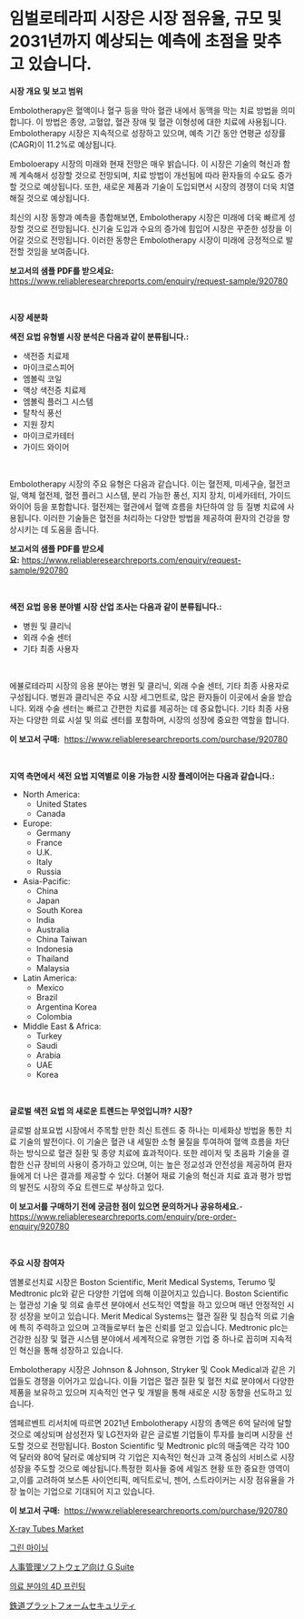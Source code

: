 <p><h1>임벌로테라피 시장은 시장 점유율, 규모 및 2031년까지 예상되는 예측에 초점을 맞추고 있습니다.</h1></p><p><strong>시장 개요 및 보고 범위</strong></p>
<p><p>Embolotherapy은 혈액이나 혈구 등을 막아 혈관 내에서 동맥을 막는 치료 방법을 의미합니다. 이 방법은 종양, 고혈압, 혈관 장애 및 혈관 이형성에 대한 치료에 사용됩니다. Embolotherapy 시장은 지속적으로 성장하고 있으며, 예측 기간 동안 연평균 성장률(CAGR)이 11.2%로 예상됩니다.</p><p>Emboloerapy 시장의 미래와 현재 전망은 매우 밝습니다. 이 시장은 기술의 혁신과 함께 계속해서 성장할 것으로 전망되며, 치료 방법이 개선됨에 따라 환자들의 수요도 증가할 것으로 예상됩니다. 또한, 새로운 제품과 기술이 도입되면서 시장의 경쟁이 더욱 치열해질 것으로 예상됩니다.</p><p>최신의 시장 동향과 예측을 종합해보면, Embolotherapy 시장은 미래에 더욱 빠르게 성장할 것으로 전망됩니다. 신기술 도입과 수요의 증가에 힘입어 시장은 꾸준한 성장을 이어갈 것으로 전망됩니다. 이러한 동향은 Embolotherapy 시장이 미래에 긍정적으로 발전할 것임을 보여줍니다.</p></p>
<p><strong>보고서의 샘플 PDF를 받으세요:</strong> <a href="https://www.reliableresearchreports.com/enquiry/request-sample/920780">https://www.reliableresearchreports.com/enquiry/request-sample/920780</a></p>
<p>&nbsp;</p>
<p><strong>시장 세분화</strong></p>
<p><strong>색전 요법 유형별 시장 분석은 다음과 같이 분류됩니다.:</strong></p>
<p><ul><li>색전증 치료제</li><li>마이크로스피어</li><li>엠볼릭 코일</li><li>액상 색전증 치료제</li><li>엠볼릭 플러그 시스템</li><li>탈착식 풍선</li><li>지원 장치</li><li>마이크로카테터</li><li>가이드 와이어</li></ul></p>
<p>&nbsp;</p>
<p><p>Embolotherapy 시장의 주요 유형은 다음과 같습니다. 이는 혈전제, 미세구슬, 혈전코일, 액체 혈전제, 혈전 플러그 시스템, 분리 가능한 풍선, 지지 장치, 미세카테터, 가이드 와이어 등을 포함합니다. 혈전제는 혈관에서 혈액 흐름을 차단하여 암 등 질병 치료에 사용됩니다. 이러한 기술들은 혈전을 처리하는 다양한 방법을 제공하여 환자의 건강을 향상시키는 데 도움을 줍니다.</p></p>
<p><strong>보고서의 샘플 PDF를 받으세요:</strong>&nbsp;<a href="https://www.reliableresearchreports.com/enquiry/request-sample/920780">https://www.reliableresearchreports.com/enquiry/request-sample/920780</a></p>
<p>&nbsp;</p>
<p><strong> 색전 요법 응용 분야별 시장 산업 조사는 다음과 같이 분류됩니다.:</strong></p>
<p><ul><li>병원 및 클리닉</li><li>외래 수술 센터</li><li>기타 최종 사용자</li></ul></p>
<p>&nbsp;</p>
<p><p>에뷸로테라피 시장의 응용 분야는 병원 및 클리닉, 외래 수술 센터, 기타 최종 사용자로 구성됩니다. 병원과 클리닉은 주요 시장 세그먼트로, 많은 환자들이 이곳에서 술을 받습니다. 외래 수술 센터는 빠르고 간편한 치료를 제공하는 데 중요합니다. 기타 최종 사용자는 다양한 의료 시설 및 의료 센터를 포함하며, 시장의 성장에 중요한 역할을 합니다.</p></p>
<p><strong>이 보고서 구매:</strong>&nbsp; <a href="https://www.reliableresearchreports.com/purchase/920780">https://www.reliableresearchreports.com/purchase/920780</a></p>
<p>&nbsp;</p>
<p><strong>지역 측면에서 색전 요법 지역별로 이용 가능한 시장 플레이어는 다음과 같습니다.:</strong></p>
<p><ul>
    <li>
        North America:
        <ul>
            <li>United States</li>
            <li>Canada</li>
        </ul>
    </li>
    <li>
        Europe:
        <ul>
            <li>Germany</li>
            <li>France</li>
            <li>U.K.</li>
            <li>Italy</li>
            <li>Russia</li>
        </ul>
    </li>
    <li>
        Asia-Pacific:
        <ul>
            <li>China</li>
            <li>Japan</li>
            <li>South Korea</li>
            <li>India</li>
            <li>Australia</li>
            <li>China Taiwan</li>
            <li>Indonesia</li>
            <li>Thailand</li>
            <li>Malaysia</li>
        </ul>
    </li>
    <li>
        Latin America:
        <ul>
            <li>Mexico</li>
            <li>Brazil</li>
            <li>Argentina Korea</li>
            <li>Colombia</li>
        </ul>
    </li>
    <li>
        Middle East & Africa:
        <ul>
            <li>Turkey</li>
            <li>Saudi</li>
            <li>Arabia</li>
            <li>UAE</li>
            <li>Korea</li>
        </ul>
    </li>
    </ul></p>
<p>&nbsp;</p>
<p><strong>글로벌 색전 요법 의 새로운 트렌드는 무엇입니까? 시장?</strong></p>
<p><p>글로벌 삼포요법 시장에서 주목할 만한 최신 트렌드 중 하나는 미세화상 방법을 통한 치료 기술의 발전이다. 이 기술은 혈관 내 세밀한 소형 물질을 투여하여 혈액 흐름을 차단하는 방식으로 혈관 질환 및 종양 치료에 효과적이다. 또한 레이저 및 초음파 기술을 결합한 신규 장비의 사용이 증가하고 있으며, 이는 높은 정교성과 안전성을 제공하여 환자들에게 더 나은 결과를 제공할 수 있다. 더불어 재료 기술의 혁신과 치료 효과 평가 방법의 발전도 시장의 주요 트렌드로 부상하고 있다.</p></p>
<p><strong>이 보고서를 구매하기 전에 궁금한 점이 있으면 문의하거나 공유하세요.</strong>- <a href="https://www.reliableresearchreports.com/enquiry/pre-order-enquiry/920780">https://www.reliableresearchreports.com/enquiry/pre-order-enquiry/920780</a></p>
<p>&nbsp;</p>
<p><strong>주요 시장 참여자</strong></p>
<p><p>엠볼로선치료 시장은 Boston Scientific, Merit Medical Systems, Terumo 및 Medtronic plc와 같은 다양한 기업에 의해 이끌어지고 있습니다. Boston Scientific는 혈관성 기술 및 의료 솔루션 분야에서 선도적인 역할을 하고 있으며 매년 안정적인 시장 성장을 보이고 있습니다. Merit Medical Systems는 혈관 질환 및 침습적 의료 기술에 특히 주력하고 있으며 고객들로부터 높은 신뢰를 얻고 있습니다. Medtronic plc는 건강한 심장 및 혈관 시스템 분야에서 세계적으로 유명한 기업 중 하나로 꼽히며 지속적인 혁신을 통해 성장하고 있습니다.</p><p>Embolotherapy 시장은 Johnson & Johnson, Stryker 및 Cook Medical과 같은 기업들도 경쟁을 이어가고 있습니다. 이들 기업은 혈관 질환 및 혈전 치료 분야에서 다양한 제품을 보유하고 있으며 지속적인 연구 및 개발을 통해 새로운 시장 동향을 선도하고 있습니다.</p><p>엠페르벤트 리서치에 따르면 2021년 Embolotherapy 시장의 총액은 6억 달러에 달할 것으로 예상되며 삼성전자 및 LG전자와 같은 글로벌 기업들이 투자를 늘리며 시장을 선도할 것으로 전망됩니다. Boston Scientific 및 Medtronic plc의 매출액은 각각 100억 달러와 80억 달러로 예상되며 각 기업은 지속적인 혁신과 고객 중심의 서비스로 시장 성장을 주도할 것으로 예상됩니다.특정한 회사들 중에 세일즈 현황 또한 중요한 영역이고,이를 고려하여 보스톤 사이언티픽, 메딕트로닉, 젠어, 스트라이커는 시장 점유율을 가장 높이는 기업으로 기대되어 지고 있습니다.</p></p>
<p><strong>이 보고서 구매:</strong>&nbsp;&nbsp;<a href="https://www.reliableresearchreports.com/purchase/920780">https://www.reliableresearchreports.com/purchase/920780</a></p>
<p><p><a href="https://issuu.com/reportprime-2/docs/x-ray-tubes-market-size-2030.pptx">X-ray Tubes Market</a></p><p><a href="https://github.com/vsoq0zknh59/Market-Research-Report-List-1/blob/main/5387887183213.md">그린 마이닝</a></p><p><a href="https://github.com/lababdou/Market-Research-Report-List-2/blob/main/1993736183157.md">人事管理ソフトウェア向け G Suite</a></p><p><a href="https://github.com/jntpkh496620/Market-Research-Report-List-1/blob/main/9625210183212.md">의료 분야의 4D 프린팅</a></p><p><a href="https://github.com/bevdtkn4419963/Market-Research-Report-List-1/blob/main/6370984183158.md">鉄道プラットフォームセキュリティ</a></p></p>
